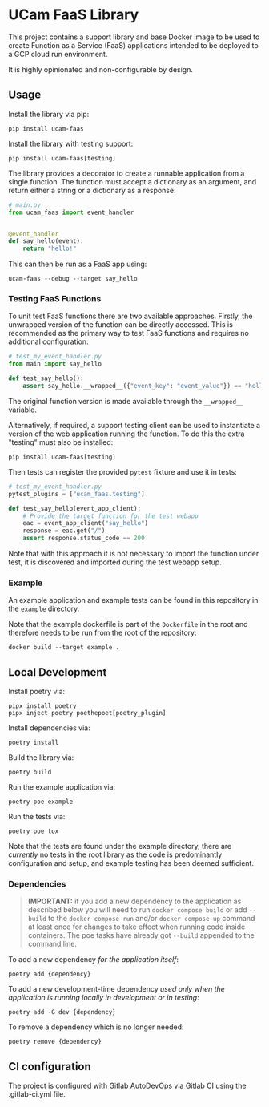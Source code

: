 # UCam FaaS Library

This project contains a support library and base Docker image to be used to
create Function as a Service (FaaS) applications intended to be deployed to a
GCP cloud run environment.

It is highly opinionated and non-configurable by design.

## Usage

Install the library via pip:

```console
pip install ucam-faas
```

Install the library with testing support:

```console
pip install ucam-faas[testing]
```

The library provides a decorator to create a runnable application from a single
function. The function must accept a dictionary as an argument, and return
either a string or a dictionary as a response:

```python
# main.py
from ucam_faas import event_handler


@event_handler
def say_hello(event):
    return "hello!"
```

This can then be run as a FaaS app using:

```console
ucam-faas --debug --target say_hello
```

### Testing FaaS Functions

To unit test FaaS functions there are two available approaches. Firstly, the
unwrapped version of the function can be directly accessed. This is recommended
as the primary way to test FaaS functions and requires no additional
configuration:

```python
# test_my_event_handler.py
from main import say_hello

def test_say_hello():
    assert say_hello.__wrapped__({"event_key": "event_value"}) == "hello!"
```

The original function version is made available through the `__wrapped__`
variable.

Alternatively, if required, a support testing client can be used to instantiate
a version of the web application running the function. To do this the extra
"testing" must also be installed:

```shell
pip install ucam-faas[testing]
```

Then tests can register the provided `pytest` fixture and use it in tests:

```python
# test_my_event_handler.py
pytest_plugins = ["ucam_faas.testing"]

def test_say_hello(event_app_client):
    # Provide the target function for the test webapp
    eac = event_app_client("say_hello")
    response = eac.get("/")
    assert response.status_code == 200
```

Note that with this approach it is not necessary to import the function under
test, it is discovered and imported during the test webapp setup.

### Example

An example application and example tests can be found in this repository in the
`example` directory.

Note that the example dockerfile is part of the `Dockerfile` in the root and
therefore needs to be run from the root of the repository:

```console
docker build --target example .
```

## Local Development

Install poetry via:

```console
pipx install poetry
pipx inject poetry poethepoet[poetry_plugin]
```

Install dependencies via:

```console
poetry install
```

Build the library via:

```console
poetry build
```

Run the example application via:

```console
poetry poe example
```

Run the tests via:

```console
poetry poe tox
```

Note that the tests are found under the example directory, there are *currently*
no tests in the root library as the code is predominantly configuration and
setup, and example testing has been deemed sufficient.

### Dependencies

> **IMPORTANT:** if you add a new dependency to the application as described
> below you will need to run `docker compose build` or add `--build` to the
> `docker compose run` and/or `docker compose up` command at least once for
> changes to take effect when running code inside containers. The poe tasks have
> already got `--build` appended to the command line.

To add a new dependency *for the application itself*:

```console
poetry add {dependency}
```

To add a new development-time dependency *used only when the application is
running locally in development or in testing*:

```console
poetry add -G dev {dependency}
```

To remove a dependency which is no longer needed:

```console
poetry remove {dependency}
```

## CI configuration

The project is configured with Gitlab AutoDevOps via Gitlab CI using the .gitlab-ci.yml file.
